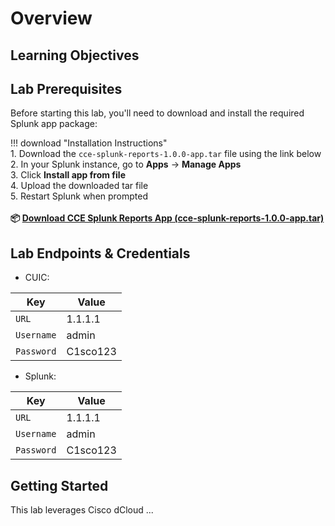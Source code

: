 # Overview

## Learning Objectives

## Lab Prerequisites

Before starting this lab, you'll need to download and install the required Splunk app package:

!!! download
    "Installation Instructions"<br />1. Download the `cce-splunk-reports-1.0.0-app.tar` file using the link below<br />2. In your Splunk instance, go to **Apps** → **Manage Apps**<br />3. Click **Install app from file**<br />4. Upload the downloaded tar file<br />5. Restart Splunk when prompted
    <br />
    <br />
    **📦 [Download CCE Splunk Reports App (cce-splunk-reports-1.0.0-app.tar)](assets/cce-splunk-reports-1.0.0-app.tar)**

## Lab Endpoints & Credentials

- CUIC:

| Key        | Value                 |
| ---------- | --------------------- |
| `URL`      | <copy>1.1.1.1</copy>  |
| `Username` | <copy>admin</copy>    |
| `Password` | <copy>C1sco123</copy> |

- Splunk:

| Key        | Value                 |
| ---------- | --------------------- |
| `URL`      | <copy>1.1.1.1</copy>  |
| `Username` | <copy>admin</copy>    |
| `Password` | <copy>C1sco123</copy> |

## Getting Started

This lab leverages Cisco dCloud ...
